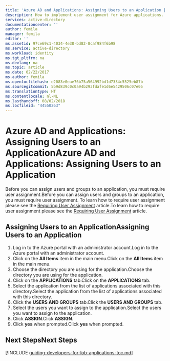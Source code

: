 ```yaml
---
title: 'Azure AD and Applications: Assigning Users to an Application | Microsoft Docs'
description: How to implement user assignment for Azure applications.
services: active-directory
documentationcenter: ''
author: femila
manager: femila
editor: ''
ms.assetid: 97ce69c1-4034-4e38-bd82-8caf984f6b98
ms.service: active-directory
ms.workload: identity
ms.tgt_pltfrm: na
ms.devlang: na
ms.topic: article
ms.date: 02/22/2017
ms.author: femila
ms.openlocfilehash: e2083e0eae76b75a564992bd1d7334c5525eb87b
ms.sourcegitcommit: 5b9d839c0c0a94b293fdafe1d6e5429506c07e05
ms.translationtype: HT
ms.contentlocale: nl-NL
ms.lasthandoff: 08/02/2018
ms.locfileid: "44550263"
---
```

# <a name="azure-ad-and-applications-assigning-users-to-an-application"></a><span data-ttu-id="ee0aa-103">Azure AD and Applications: Assigning Users to an Application</span><span class="sxs-lookup"><span data-stu-id="ee0aa-103">Azure AD and Applications: Assigning Users to an Application</span></span>
<span data-ttu-id="ee0aa-104">Before you can assign users and groups to an application, you must require user assignment.</span><span class="sxs-lookup"><span data-stu-id="ee0aa-104">Before you can assign users and groups to an application, you must require user assignment.</span></span>  <span data-ttu-id="ee0aa-105">To learn how to require user assignment please see the [Requiring User Assignment](active-directory-applications-guiding-developers-requiring-user-assignment.md) article.</span><span class="sxs-lookup"><span data-stu-id="ee0aa-105">To learn how to require user assignment please see the [Requiring User Assignment](active-directory-applications-guiding-developers-requiring-user-assignment.md) article.</span></span>

## <a name="assigning-users-to-an-application"></a><span data-ttu-id="ee0aa-106">Assigning Users to an Application</span><span class="sxs-lookup"><span data-stu-id="ee0aa-106">Assigning Users to an Application</span></span>
1. <span data-ttu-id="ee0aa-107">Log in to the Azure portal with an administrator account.</span><span class="sxs-lookup"><span data-stu-id="ee0aa-107">Log in to the Azure portal with an administrator account.</span></span>
2. <span data-ttu-id="ee0aa-108">Click on the **All Items** item in the main menu.</span><span class="sxs-lookup"><span data-stu-id="ee0aa-108">Click on the **All Items** item in the main menu.</span></span>
3. <span data-ttu-id="ee0aa-109">Choose the directory you are using for the application.</span><span class="sxs-lookup"><span data-stu-id="ee0aa-109">Choose the directory you are using for the application.</span></span>
4. <span data-ttu-id="ee0aa-110">Click on the **APPLICATIONS** tab.</span><span class="sxs-lookup"><span data-stu-id="ee0aa-110">Click on the **APPLICATIONS** tab.</span></span>
5. <span data-ttu-id="ee0aa-111">Select the application from the list of applications associated with this directory.</span><span class="sxs-lookup"><span data-stu-id="ee0aa-111">Select the application from the list of applications associated with this directory.</span></span>
6. <span data-ttu-id="ee0aa-112">Click the **USERS AND GROUPS** tab.</span><span class="sxs-lookup"><span data-stu-id="ee0aa-112">Click the **USERS AND GROUPS** tab.</span></span>
7. <span data-ttu-id="ee0aa-113">Select the users you want to assign to the application.</span><span class="sxs-lookup"><span data-stu-id="ee0aa-113">Select the users you want to assign to the application.</span></span>
8. <span data-ttu-id="ee0aa-114">Click **ASSIGN**.</span><span class="sxs-lookup"><span data-stu-id="ee0aa-114">Click **ASSIGN**.</span></span>
9. <span data-ttu-id="ee0aa-115">Click **yes** when prompted.</span><span class="sxs-lookup"><span data-stu-id="ee0aa-115">Click **yes** when prompted.</span></span>

## <a name="next-steps"></a><span data-ttu-id="ee0aa-116">Next Steps</span><span class="sxs-lookup"><span data-stu-id="ee0aa-116">Next Steps</span></span>
[!INCLUDE [guiding-developers-for-lob-applications-toc.md](../../includes/active-directory-applications-guiding-developers-for-lob-applications-toc.md)]

